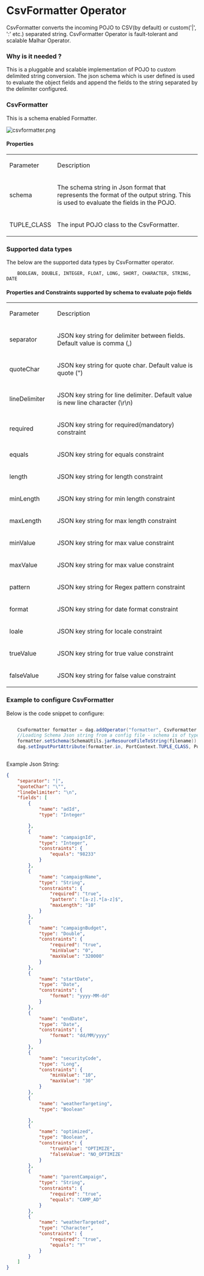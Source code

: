 CsvFormatter Operator
=====================

CsvFormatter converts the incoming POJO to CSV(by default) or custom('|', ':' etc.) separated string. CsvFormatter Operator is fault-tolerant and scalable Malhar Operator.

### Why is it needed ?

This is a pluggable and scalable implementation of POJO to custom delimited string conversion. The json schema which is user defined is used to evaluate the object fields and append the fields to the string separated by the delimiter configured.  

### CsvFormatter

This is a schema enabled Formatter.

![csvformatter.png](images/csvformatter/csvformatter.png)

#### Properties
<table>
<col width="25%" />
<col width="75%" />
<tbody>
<tr class="odd">
<td align="left"><p>Parameter</p></td>
<td align="left"><p>Description</p></td>
</tr>
<tr class="even">
<td align="left"><p>schema</p></td>
<td align="left"><p>The schema string in Json format that represents the format of the output string. This is used to evaluate the fields in the POJO. </p></td>
</tr>
<tr class="odd">
<td align="left"><p>TUPLE_CLASS</p></td>
<td align="left"><p>The input POJO class to the CsvFormatter.</p></td>
</tr>
</tbody>
</table>


### Supported data types

The below are the supported data types by CsvFormatter operator.
```
    BOOLEAN, DOUBLE, INTEGER, FLOAT, LONG, SHORT, CHARACTER, STRING, DATE
```


#### Properties and Constraints supported by schema to evaluate pojo fields
<table>
<col width="25%" />
<col width="75%" />
<tbody>
<tr class="odd">
<td align="left"><p>Parameter</p></td>
<td align="left"><p>Description</p></td>
</tr>
<tr class="even">
<td align="left"><p>separator</p></td>
<td align="left"><p>JSON key string for delimiter between fields. Default value is comma (,)</p></td>
</tr>
<tr class="odd">
<td align="left"><p>quoteChar</p></td>
<td align="left"><p>JSON key string for quote char. Default value is quote (")</p></td>
</tr>
<tr class="even">
<td align="left"><p>lineDelimiter</p></td>
<td align="left"><p>JSON key string for line delimiter. Default value is new line character (\r\n) </p></td>
</tr>
</tr>
<tr class="odd">
<td align="left"><p>required</p></td>
<td align="left"><p>JSON key string for required(mandatory) constraint</p></td>
</tr>
<tr class="even">
<td align="left"><p>equals</p></td>
<td align="left"><p>JSON key string for equals constraint</p></td>
</tr>
<tr class="odd">
<td align="left"><p>length</p></td>
<td align="left"><p>JSON key string for length constraint</p></td>
</tr>
</tr>
<tr class="even">
<td align="left"><p>minLength</p></td>
<td align="left"><p>JSON key string for min length constraint</p></td>
</tr>
<tr class="odd">
<td align="left"><p>maxLength</p></td>
<td align="left"><p>JSON key string for max length constraint</p></td>
</tr>
<tr class="even">
<td align="left"><p>minValue</p></td>
<td align="left"><p>JSON key string for max value constraint</p></td>
</tr>
<tr class="odd">
<td align="left"><p>maxValue</p></td>
<td align="left"><p>JSON key string for max value constraint</p></td>
</tr>
<tr class="even">
<td align="left"><p>pattern</p></td>
<td align="left"><p>JSON key string for Regex pattern constraint</p></td>
</tr>
<tr class="odd">
<td align="left"><p>format</p></td>
<td align="left"><p>JSON key string for date format constraint</p></td>
</tr>
<tr class="even">
<td align="left"><p>loale</p></td>
<td align="left"><p>JSON key string for locale constraint</p></td>
</tr>
<tr class="odd">
<td align="left"><p>trueValue</p></td>
<td align="left"><p>JSON key string for true value constraint</p></td>
</tr>
<tr class="even">
<td align="left"><p>falseValue</p></td>
<td align="left"><p>JSON key string for false value constraint</p></td>
</tr>
</tbody>
</table>

### Example to configure CsvFormatter

Below is the code snippet to configure:

```java

    CsvFormatter formatter = dag.addOperator("formatter", CsvFormatter.class);
    //Loading Schema Json string from a config file - schema is of type String
    formatter.setSchema(SchemaUtils.jarResourceFileToString(filename));
    dag.setInputPortAttribute(formatter.in, PortContext.TUPLE_CLASS, PojoEvent.class);
    
```

Example Json String: 

```json
{
	"separator": "|",
	"quoteChar": "\"",
	"lineDelimiter": "\n",
	"fields": [
		{
			"name": "adId",
			"type": "Integer"

		},
		{
			"name": "campaignId",
			"type": "Integer",
			"constraints": {
				"equals": "98233"
			}
		},
		{
			"name": "campaignName",
			"type": "String",
			"constraints": {
				"required": "true",
				"pattern": "[a-z].*[a-z]$",
				"maxLength": "10"
			}
		},
		{
			"name": "campaignBudget",
			"type": "Double",
			"constraints": {
				"required": "true",
				"minValue": "0",
				"maxValue": "320000"
			}
		},
		{
			"name": "startDate",
			"type": "Date",
			"constraints": {
				"format": "yyyy-MM-dd"
			}
		},
		{
			"name": "endDate",
			"type": "Date",
			"constraints": {
				"format": "dd/MM/yyyy"
			}
		},
		{
			"name": "securityCode",
			"type": "Long",
			"constraints": {
				"minValue": "10",
				"maxValue": "30"
			}
		},
		{
			"name": "weatherTargeting",
			"type": "Boolean"

		},
		{
			"name": "optimized",
			"type": "Boolean",
			"constraints": {
				"trueValue": "OPTIMIZE",
				"falseValue": "NO_OPTIMIZE"
			}
		},
		{
			"name": "parentCampaign",
			"type": "String",
			"constraints": {
				"required": "true",
				"equals": "CAMP_AD"
			}
		},
		{
			"name": "weatherTargeted",
			"type": "Character",
			"constraints": {
				"required": "true",
				"equals": "Y"
			}
		}
	]
}

```
